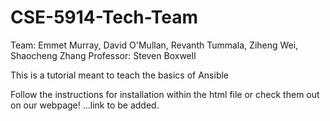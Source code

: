 # CSE-5914-Tech-Team
Team: Emmet Murray, David O'Mullan, Revanth Tummala, Ziheng Wei, Shaocheng Zhang
Professor: Steven Boxwell

This is a tutorial meant to teach the basics of Ansible

Follow the instructions for installation within the html file or check them out on our webpage!
...link to be added.
